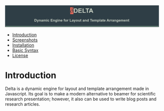 ![Delta: a Dynamic Engine for Layout and Template Arrangement](doc/Splash.png)

- [Introduction](#introduction)
- [Screenshots](#screenshots)
- [Installation](#installation)
- [Basic Syntax](#basic-syntax)
- [License](#license)

# Introduction

Delta is a dynamic engine for layout and template arrangement made in Javascript.
Its goal is to make a modern alternative to beamer for scientific research
presentation; however, it also can be used to write blog posts and research
articles. 

